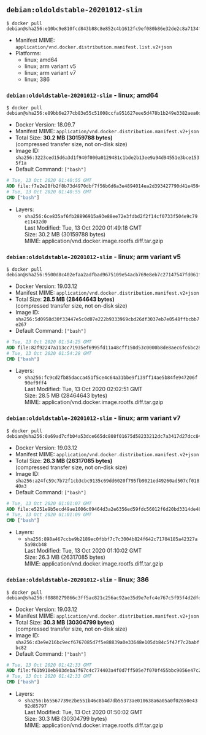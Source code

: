 ## `debian:oldoldstable-20201012-slim`

```console
$ docker pull debian@sha256:e10bc9e810fcd843b88c8e852c4b1612fc9ef080b86e32de2c8a7134fbd74901
```

-	Manifest MIME: `application/vnd.docker.distribution.manifest.list.v2+json`
-	Platforms:
	-	linux; amd64
	-	linux; arm variant v5
	-	linux; arm variant v7
	-	linux; 386

### `debian:oldoldstable-20201012-slim` - linux; amd64

```console
$ docker pull debian@sha256:e89bb6e277cb83e55c51008ccfa951627eee5d478b1b249e3382aea0d88ede9f
```

-	Docker Version: 18.09.7
-	Manifest MIME: `application/vnd.docker.distribution.manifest.v2+json`
-	Total Size: **30.2 MB (30159788 bytes)**  
	(compressed transfer size, not on-disk size)
-	Image ID: `sha256:3223ced15d6a3d1f940f000a0129481c1bde2b13ee9a94d94551e3bce1535f1a`
-	Default Command: `["bash"]`

```dockerfile
# Tue, 13 Oct 2020 01:40:55 GMT
ADD file:f7e2e28fb2f8b73d4970dbf7f56b6d6a3e4894014ea2d393427790d41e459426 in / 
# Tue, 13 Oct 2020 01:40:55 GMT
CMD ["bash"]
```

-	Layers:
	-	`sha256:6ce835af6fb28896915a93e88ee72e3fdbd2f2f14cf0733f504e9c79e11432d0`  
		Last Modified: Tue, 13 Oct 2020 01:49:18 GMT  
		Size: 30.2 MB (30159788 bytes)  
		MIME: application/vnd.docker.image.rootfs.diff.tar.gzip

### `debian:oldoldstable-20201012-slim` - linux; arm variant v5

```console
$ docker pull debian@sha256:9500d8c402efaa2adfbad9675109e54acb769e8eb7c27147547fd061f1ca40b1
```

-	Docker Version: 19.03.12
-	Manifest MIME: `application/vnd.docker.distribution.manifest.v2+json`
-	Total Size: **28.5 MB (28464643 bytes)**  
	(compressed transfer size, not on-disk size)
-	Image ID: `sha256:5d0958d30f33447e5c0d07e222b9333969cbd26df3037eb7e0548ffbcbb7e267`
-	Default Command: `["bash"]`

```dockerfile
# Tue, 13 Oct 2020 01:54:25 GMT
ADD file:82f92247a113cc71935ef6995fd11a48cff150d53c0000b8de8aec6fc6bc288b in / 
# Tue, 13 Oct 2020 01:54:28 GMT
CMD ["bash"]
```

-	Layers:
	-	`sha256:fc9cd2fb85dacca451f5ce4c64a31bbe9f139ff14ae5b84fe947206f90ef9ff4`  
		Last Modified: Tue, 13 Oct 2020 02:02:51 GMT  
		Size: 28.5 MB (28464643 bytes)  
		MIME: application/vnd.docker.image.rootfs.diff.tar.gzip

### `debian:oldoldstable-20201012-slim` - linux; arm variant v7

```console
$ docker pull debian@sha256:0a69ad7cfb04a53dce665dc808f01675d58233212dc7a3417d27dcc842aea8a9
```

-	Docker Version: 19.03.12
-	Manifest MIME: `application/vnd.docker.distribution.manifest.v2+json`
-	Total Size: **26.3 MB (26317085 bytes)**  
	(compressed transfer size, not on-disk size)
-	Image ID: `sha256:a24fc59c7b72f1cb3cbc9135c69dd6020f795fb9021ed49260ad507cf01840a3`
-	Default Command: `["bash"]`

```dockerfile
# Tue, 13 Oct 2020 01:01:07 GMT
ADD file:e5251e9b5ecd49ae1006c09464d3a2e6356ed59fdc56012f6d20bd3314de484e in / 
# Tue, 13 Oct 2020 01:01:09 GMT
CMD ["bash"]
```

-	Layers:
	-	`sha256:898a467ccbe9b2189ec0fbbf7c7c3004b824f642c71704185a42327a5a98cb48`  
		Last Modified: Tue, 13 Oct 2020 01:10:02 GMT  
		Size: 26.3 MB (26317085 bytes)  
		MIME: application/vnd.docker.image.rootfs.diff.tar.gzip

### `debian:oldoldstable-20201012-slim` - linux; 386

```console
$ docker pull debian@sha256:f0880279866c3ff5ac821c256ac92ae35d9e7efc4e767c5f95f4d2dfd7d529c8
```

-	Docker Version: 19.03.12
-	Manifest MIME: `application/vnd.docker.distribution.manifest.v2+json`
-	Total Size: **30.3 MB (30304799 bytes)**  
	(compressed transfer size, not on-disk size)
-	Image ID: `sha256:d3e9e216bc9ecf6767085d7f5e88839a0e33648e105db84c5f47f7c2babfbc82`
-	Default Command: `["bash"]`

```dockerfile
# Tue, 13 Oct 2020 01:42:33 GMT
ADD file:f61b910eb903deba7f67c4c774403a4f0d7ff505e7f070f455bbc9056e47c2e6 in / 
# Tue, 13 Oct 2020 01:42:33 GMT
CMD ["bash"]
```

-	Layers:
	-	`sha256:b55567739e2be551b46c8b4d7db55373ae010638a6a05a0f02650e4392d85797`  
		Last Modified: Tue, 13 Oct 2020 01:50:02 GMT  
		Size: 30.3 MB (30304799 bytes)  
		MIME: application/vnd.docker.image.rootfs.diff.tar.gzip
